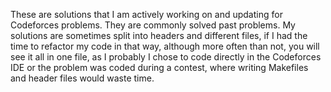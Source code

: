 These are solutions that I am actively working on and updating for Codeforces problems. They are commonly solved past problems. My solutions are sometimes split into headers and different files, if I had the time to refactor my code in that way, although more often than not, you will see it all in one file, as I probably I chose to code directly in the Codeforces IDE or the problem was coded during a contest, where writing Makefiles and header files would waste time.